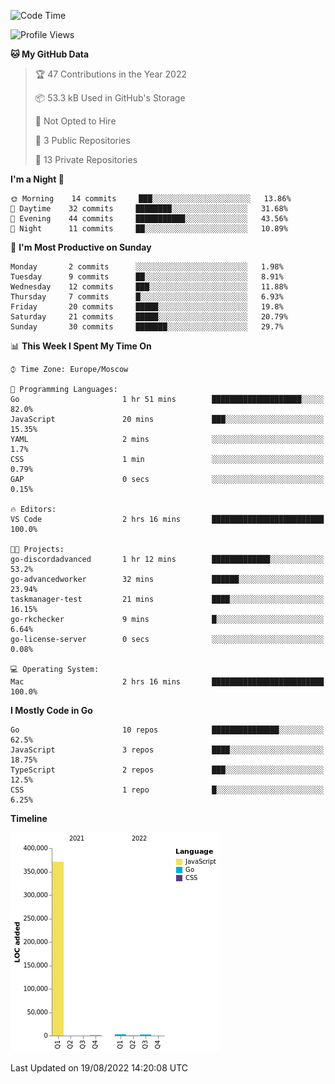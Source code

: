 <!--START_SECTION:waka-->
![Code Time](http://img.shields.io/badge/Code%20Time-401%20hrs%2016%20mins-blue)

![Profile Views](http://img.shields.io/badge/Profile%20Views-0-blue)

**🐱 My GitHub Data** 

> 🏆 47 Contributions in the Year 2022
 > 
> 📦 53.3 kB Used in GitHub's Storage 
 > 
> 🚫 Not Opted to Hire
 > 
> 📜 3 Public Repositories 
 > 
> 🔑 13 Private Repositories  
 > 
**I'm a Night 🦉** 

```text
🌞 Morning    14 commits     ███░░░░░░░░░░░░░░░░░░░░░░   13.86% 
🌆 Daytime    32 commits     ████████░░░░░░░░░░░░░░░░░   31.68% 
🌃 Evening    44 commits     ███████████░░░░░░░░░░░░░░   43.56% 
🌙 Night      11 commits     ██░░░░░░░░░░░░░░░░░░░░░░░   10.89%

```
📅 **I'm Most Productive on Sunday** 

```text
Monday       2 commits      ░░░░░░░░░░░░░░░░░░░░░░░░░   1.98% 
Tuesday      9 commits      ██░░░░░░░░░░░░░░░░░░░░░░░   8.91% 
Wednesday    12 commits     ███░░░░░░░░░░░░░░░░░░░░░░   11.88% 
Thursday     7 commits      █░░░░░░░░░░░░░░░░░░░░░░░░   6.93% 
Friday       20 commits     █████░░░░░░░░░░░░░░░░░░░░   19.8% 
Saturday     21 commits     █████░░░░░░░░░░░░░░░░░░░░   20.79% 
Sunday       30 commits     ███████░░░░░░░░░░░░░░░░░░   29.7%

```


📊 **This Week I Spent My Time On** 

```text
⌚︎ Time Zone: Europe/Moscow

💬 Programming Languages: 
Go                       1 hr 51 mins        ████████████████████░░░░░   82.0% 
JavaScript               20 mins             ███░░░░░░░░░░░░░░░░░░░░░░   15.35% 
YAML                     2 mins              ░░░░░░░░░░░░░░░░░░░░░░░░░   1.7% 
CSS                      1 min               ░░░░░░░░░░░░░░░░░░░░░░░░░   0.79% 
GAP                      0 secs              ░░░░░░░░░░░░░░░░░░░░░░░░░   0.15%

🔥 Editors: 
VS Code                  2 hrs 16 mins       █████████████████████████   100.0%

🐱‍💻 Projects: 
go-discordadvanced       1 hr 12 mins        █████████████░░░░░░░░░░░░   53.2% 
go-advancedworker        32 mins             ██████░░░░░░░░░░░░░░░░░░░   23.94% 
taskmanager-test         21 mins             ████░░░░░░░░░░░░░░░░░░░░░   16.15% 
go-rkchecker             9 mins              █░░░░░░░░░░░░░░░░░░░░░░░░   6.64% 
go-license-server        0 secs              ░░░░░░░░░░░░░░░░░░░░░░░░░   0.08%

💻 Operating System: 
Mac                      2 hrs 16 mins       █████████████████████████   100.0%

```

**I Mostly Code in Go** 

```text
Go                       10 repos            ███████████████░░░░░░░░░░   62.5% 
JavaScript               3 repos             ████░░░░░░░░░░░░░░░░░░░░░   18.75% 
TypeScript               2 repos             ███░░░░░░░░░░░░░░░░░░░░░░   12.5% 
CSS                      1 repo              █░░░░░░░░░░░░░░░░░░░░░░░░   6.25%

```


**Timeline**

![Chart not found](https://raw.githubusercontent.com/jeezft/jeezft/main/charts/bar_graph.png) 


 Last Updated on 19/08/2022 14:20:08 UTC
<!--END_SECTION:waka-->
